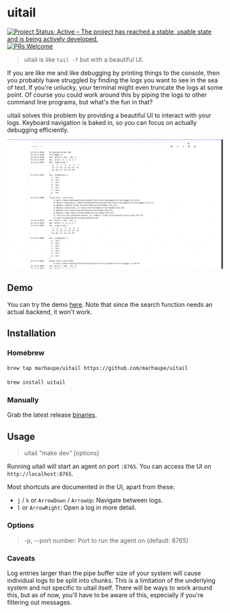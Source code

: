 # uitail

[![Project Status: Active – The project has reached a stable, usable state and is being actively developed.](https://www.repostatus.org/badges/latest/active.svg)](https://www.repostatus.org/#active)
[![PRs Welcome](https://img.shields.io/badge/PRs-welcome-brightgreen.svg?style=flat-square)](http://makeapullrequest.com)

> uitail is like `tail -f` but with a beautiful UI.

If you are like me and like debugging by printing things to the console, then you probably have struggled by finding the logs you want to see in the sea of text. If you're unlucky, your terminal might even truncate the logs at some point. Of course you could work around this by piping the logs to other command line programs, but what's the fun in that?

uitail solves this problem by providing a beautiful UI to interact with your logs. Keyboard navigation is baked in, so you can focus on actually debugging efficiently.

![Example](.github/demo.gif)

## Demo

You can try the demo [here](https://uitail-demo.pages.dev/). Note that since the search function needs an actual backend, it won't work.

## Installation

### Homebrew

```bash
brew tap marhaupe/uitail https://github.com/marhaupe/uitail

brew install uitail
```

### Manually

Grab the latest release [binaries](https://github.com/marhaupe/uitail/releases).

## Usage

> uitail "make dev" [options]

Running uitail will start an agent on port `:8765`. You can access the UI on `http://localhost:8765`.

Most shortcuts are documented in the UI, apart from these:

- `j` / `k` or `ArrowDown` / `ArrowUp`: Navigate between logs.
- `l` or `ArrowRight`: Open a log in more detail.

### Options

> -p, --port number: Port to run the agent on (default: 8765)

### Caveats

Log entries larger than the pipe buffer size of your system will cause individual logs to be split into chunks. This is a limitation of the underlying system and not specific to uitail itself. There will be ways to work around this, but as of now, you'll have to be aware of this, especially if you're filtering out messages.
